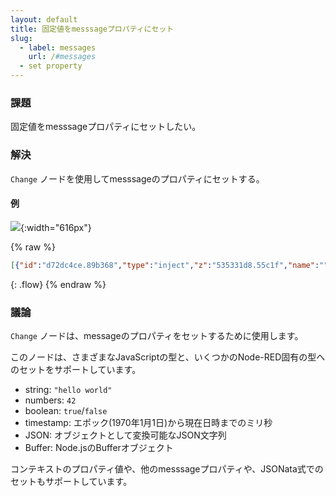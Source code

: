 ```yaml
---
layout: default
title: 固定値をmesssageプロパティにセット
slug:
  - label: messages
    url: /#messages
  - set property
---
```


### 課題

固定値をmesssageプロパティにセットしたい。

### 解決

<code class="node">Change</code> ノードを使用してmesssageのプロパティにセットする。

#### 例

![](/images/basic/copy-message-property.png){:width="616px"}

{% raw %}
~~~json
[{"id":"d72dc4ce.89b368","type":"inject","z":"535331d8.55c1f","name":"","topic":"","payload":"","payloadType":"date","repeat":"","crontab":"","once":false,"x":140,"y":80,"wires":[["78075f19.e0174"]]},{"id":"78075f19.e0174","type":"change","z":"535331d8.55c1f","name":"","rules":[{"t":"set","p":"payload","pt":"msg","to":"Hello World!","tot":"str"}],"action":"","property":"","from":"","to":"","reg":false,"x":340,"y":80,"wires":[["78dc7c25.b90d54"]]},{"id":"78dc7c25.b90d54","type":"debug","z":"535331d8.55c1f","name":"","active":true,"console":"false","complete":"false","x":550,"y":80,"wires":[]}]
~~~
{: .flow}
{% endraw %}

### 議論

<code class="node">Change</code> ノードは、messageのプロパティをセットするために使用します。

このノードは、さまざまなJavaScriptの型と、いくつかのNode-RED固有の型へのセットをサポートしています。

 - string: `"hello world"`
 - numbers: `42`
 - boolean: `true`/`false`
 - timestamp: エポック(1970年1月1日)から現在日時までのミリ秒
 - JSON: オブジェクトとして変換可能なJSON文字列
 - Buffer: Node.jsのBufferオブジェクト

コンテキストのプロパティ値や、他のmesssageプロパティや、JSONata式でのセットもサポートしています。
